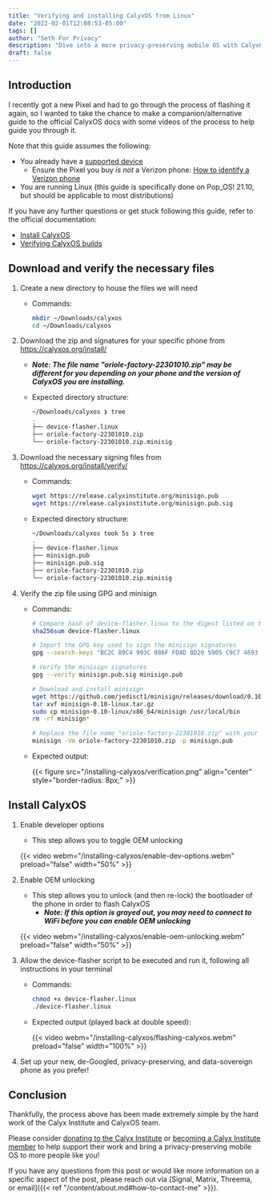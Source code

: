 ```yaml
---
title: "Verifying and installing CalyxOS from Linux"
date: "2022-02-01T12:08:53-05:00"
tags: []
author: "Seth For Privacy"
description: "Dive into a more privacy-preserving mobile OS with CalyxOS, and get there using this guide for installing CalyxOS from Linux"
draft: false
---
```


## Introduction

I recently got a new Pixel and had to go through the process of flashing it again, so I wanted to take the chance to make a companion/alternative guide to the official CalyxOS docs with some videos of the process to help guide you through it.

Note that this guide assumes the following:

- You already have a [supported device](https://calyxos.org/docs/guide/device-support/)
  - Ensure the Pixel you buy *is not* a Verizon phone: [How to identify a Verizon phone](https://calyxos.org/install/verizon/)
- You are running Linux (this guide is specifically done on Pop_OS! 21.10, but should be applicable to most distributions)

If you have any further questions or get stuck following this guide, refer to the official documentation:

- [Install CalyxOS](https://calyxos.org/install/)
- [Verifying CalyxOS builds](https://calyxos.org/install/verify/)

## Download and verify the necessary files

1. Create a new directory to house the files we will need

    - Commands:

        ```bash
        mkdir ~/Downloads/calyxos
        cd ~/Downloads/calyxos
        ```

2. Download the zip and signatures for your specific phone from https://calyxos.org/install/

    - ***Note: The file name "oriole-factory-22301010.zip" may be different for you depending on your phone and the version of CalyxOS you are installing.***

    - Expected directory structure:

        ```bash
        ~/Downloads/calyxos ❯ tree
        .
        ├── device-flasher.linux
        ├── oriole-factory-22301010.zip
        └── oriole-factory-22301010.zip.minisig
        ```

3. Download the necessary signing files from https://calyxos.org/install/verify/

    - Commands:

        ```bash
        wget https://release.calyxinstitute.org/minisign.pub
        wget https://release.calyxinstitute.org/minisign.pub.sig
        ```

    - Expected directory structure:

        ```bash
        ~/Downloads/calyxos took 5s ❯ tree
        .
        ├── device-flasher.linux
        ├── minisign.pub
        ├── minisign.pub.sig
        ├── oriole-factory-22301010.zip
        └── oriole-factory-22301010.zip.minisig
        ```

4. Verify the zip file using GPG and minisign

    - Commands:

        ```bash
        # Compare hash of device-flasher.linux to the digest listed on the install page for your device
        sha256sum device-flasher.linux

        # Import the GPG key used to sign the minisign signatures
        gpg --search-keys "BC2C B9C4 993C 086F FDAD 8D20 5905 C9C7 4693 488B"

        # Verify the minisign signatures
        gpg --verify minisign.pub.sig minisign.pub

        # Download and install minisign
        wget https://github.com/jedisct1/minisign/releases/download/0.10/minisign-0.10-linux.tar.gz
        tar xvf minisign-0.10-linux.tar.gz
        sudo cp minisign-0.10-linux/x86_64/minisign /usr/local/bin
        rm -rf minisign*

        # Replace the file name "oriole-factory-22301010.zip" with your own downloaded file above
        minisign -Vm oriole-factory-22301010.zip -p minisign.pub
        ```

    - Expected output:

        {{< figure src="/installing-calyxos/verification.png" align="center" style="border-radius: 8px;" >}}

## Install CalyxOS

1. Enable developer options

    - This step allows you to toggle OEM unlocking

    {{< video webm="/installing-calyxos/enable-dev-options.webm" preload="false" width="50%" >}}

2. Enable OEM unlocking

    - This step allows you to unlock (and then re-lock) the bootloader of the phone in order to flash CalyxOS
        - ***Note: If this option is grayed out, you may need to connect to WiFi before you can enable OEM unlocking***

    {{< video webm="/installing-calyxos/enable-oem-unlocking.webm" preload="false" width="50%" >}}

3. Allow the device-flasher script to be executed and run it, following all instructions in your terminal

    - Commands:

        ```bash
        chmod +x device-flasher.linux
        ./device-flasher.linux
        ```

    - Expected output (played back at double speed):

        {{< video webm="/installing-calyxos/flashing-calyxos.webm" preload="false" width="100%" >}}

4. Set up your new, de-Googled, privacy-preserving, and data-sovereign phone as you prefer!

## Conclusion

Thankfully, the process above has been made extremely simple by the hard work of the Calyx Institute and CalyxOS team. 

Please consider [donating to the Calyx Institute](https://members.calyxinstitute.org/donate) or [becoming a Calyx Institute member](https://calyxinstitute.org/membership) to help support their work and bring a privacy-preserving mobile OS to more people like you!

If you have any questions from this post or would like more information on a specific aspect of the post, please reach out via [Signal,  Matrix, Threema, or email]({{< ref "/content/about.md#how-to-contact-me" >}}).
